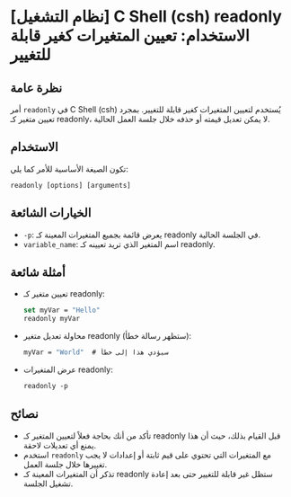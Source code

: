 # [نظام التشغيل] C Shell (csh) readonly الاستخدام: تعيين المتغيرات كغير قابلة للتغيير

## نظرة عامة
أمر `readonly` في C Shell (csh) يُستخدم لتعيين المتغيرات كغير قابلة للتغيير. بمجرد تعيين متغير كـ readonly، لا يمكن تعديل قيمته أو حذفه خلال جلسة العمل الحالية.

## الاستخدام
تكون الصيغة الأساسية للأمر كما يلي:
```
readonly [options] [arguments]
```

## الخيارات الشائعة
- `-p`: يعرض قائمة بجميع المتغيرات المعينة كـ readonly في الجلسة الحالية.
- `variable_name`: اسم المتغير الذي تريد تعيينه كـ readonly.

## أمثلة شائعة
- تعيين متغير كـ readonly:
  ```csh
  set myVar = "Hello"
  readonly myVar
  ```

- محاولة تعديل متغير readonly (ستظهر رسالة خطأ):
  ```csh
  myVar = "World"  # سيؤدي هذا إلى خطأ
  ```

- عرض المتغيرات readonly:
  ```csh
  readonly -p
  ```

## نصائح
- تأكد من أنك بحاجة فعلاً لتعيين المتغير كـ readonly قبل القيام بذلك، حيث أن هذا يمنع أي تعديلات لاحقة.
- استخدم `readonly` مع المتغيرات التي تحتوي على قيم ثابتة أو إعدادات لا يجب تغييرها خلال جلسة العمل.
- تذكر أن المتغيرات المعينة كـ readonly ستظل غير قابلة للتغيير حتى بعد إعادة تشغيل الجلسة.
